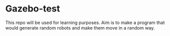 # Gazebo-test

This repo will be used for learning purposes. Aim is to make a program that would generate random robots and make them move in a random way.
